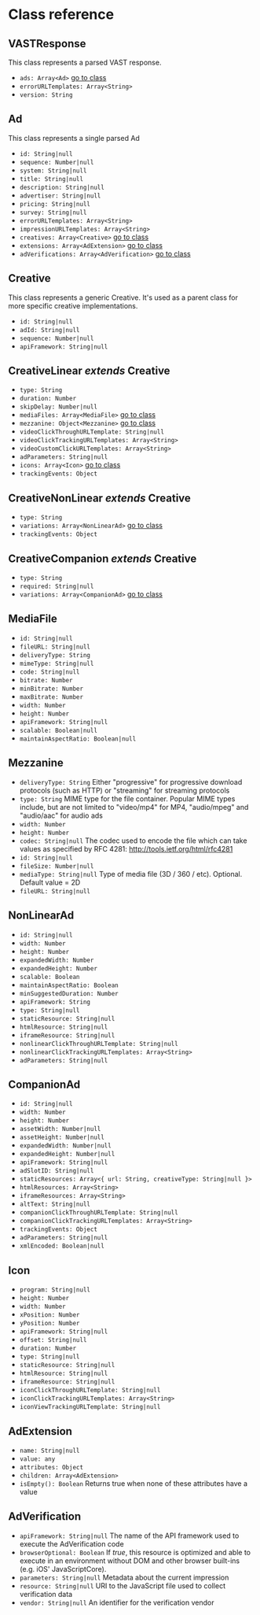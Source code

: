 # Class reference

## VASTResponse

This class represents a parsed VAST response.

- `ads: Array<Ad>` [go to class](#ad)
- `errorURLTemplates: Array<String>`
- `version: String`

## Ad<a name="ad"></a>

This class represents a single parsed Ad

- `id: String|null`
- `sequence: Number|null`
- `system: String|null`
- `title: String|null`
- `description: String|null`
- `advertiser: String|null`
- `pricing: String|null`
- `survey: String|null`
- `errorURLTemplates: Array<String>`
- `impressionURLTemplates: Array<String>`
- `creatives: Array<Creative>` [go to class](#creative)
- `extensions: Array<AdExtension>` [go to class](#ad-extension)
- `adVerifications: Array<AdVerification>` [go to class](#ad-verification)

## Creative<a name="creative"></a>

This class represents a generic Creative. It's used as a parent class for more specific creative implementations.

- `id: String|null`
- `adId: String|null`
- `sequence: Number|null`
- `apiFramework: String|null`

## CreativeLinear *extends* Creative<a name="creative-linear"></a>

- `type: String`
- `duration: Number`
- `skipDelay: Number|null`
- `mediaFiles: Array<MediaFile>` [go to class](#mediafile)
- `mezzanine: Object<Mezzanine>` [go to class](#mezzanine)
- `videoClickThroughURLTemplate: String|null`
- `videoClickTrackingURLTemplates: Array<String>`
- `videoCustomClickURLTemplates: Array<String>`
- `adParameters: String|null`
- `icons: Array<Icon>` [go to class](#icon)
- `trackingEvents: Object`

## CreativeNonLinear *extends* Creative<a name="creative-non-linear"></a>

- `type: String`
- `variations: Array<NonLinearAd>` [go to class](#non-linear-ad)
- `trackingEvents: Object`

## CreativeCompanion *extends* Creative<a name="creative-companion"></a>

- `type: String`
- `required: String|null`
- `variations: Array<CompanionAd>` [go to class](#companion-ad)

## MediaFile<a name="mediafile"></a>

- `id: String|null`
- `fileURL: String|null`
- `deliveryType: String`
- `mimeType: String|null`
- `code: String|null`
- `bitrate: Number`
- `minBitrate: Number`
- `maxBitrate: Number`
- `width: Number`
- `height: Number`
- `apiFramework: String|null`
- `scalable: Boolean|null`
- `maintainAspectRatio: Boolean|null`

## Mezzanine<a name="mezzanine"></a>

- `deliveryType: String` Either "progressive" for progressive download protocols (such as HTTP) or "streaming" for streaming protocols
- `type: String` MIME type for the file container. Popular MIME types include, but are not limited to "video/mp4" for MP4, "audio/mpeg" and "audio/aac" for audio ads
- `width: Number`
- `height: Number`
- `codec: String|null` The codec used to encode the file which can take values as specified by RFC 4281: http://tools.ietf.org/html/rfc4281
- `id: String|null`
- `fileSize: Number|null`
- `mediaType: String|null` Type of media file (3D / 360 / etc). Optional. Default value = 2D
- `fileURL: String|null`

## NonLinearAd<a name="non-linear-ad"></a>

- `id: String|null`
- `width: Number`
- `height: Number`
- `expandedWidth: Number`
- `expandedHeight: Number`
- `scalable: Boolean`
- `maintainAspectRatio: Boolean`
- `minSuggestedDuration: Number`
- `apiFramework: String`
- `type: String|null`
- `staticResource: String|null`
- `htmlResource: String|null`
- `iframeResource: String|null`
- `nonlinearClickThroughURLTemplate: String|null`
- `nonlinearClickTrackingURLTemplates: Array<String>`
- `adParameters: String|null`

## CompanionAd<a name="companion-ad"></a>

- `id: String|null`
- `width: Number`
- `height: Number`
- `assetWidth: Number|null`
- `assetHeight: Number|null`
- `expandedWidth: Number|null`
- `expandedHeight: Number|null`
- `apiFramework: String|null`
- `adSlotID: String|null`
- `staticResources: Array<{ url: String, creativeType: String|null }>`
- `htmlResources: Array<String>`
- `iframeResources: Array<String>`
- `altText: String|null`
- `companionClickThroughURLTemplate: String|null`
- `companionClickTrackingURLTemplates: Array<String>`
- `trackingEvents: Object`
- `adParameters: String|null`
- `xmlEncoded: Boolean|null`

## Icon<a name="icon"></a>

- `program: String|null`
- `height: Number`
- `width: Number`
- `xPosition: Number`
- `yPosition: Number`
- `apiFramework: String|null`
- `offset: String|null`
- `duration: Number`
- `type: String|null`
- `staticResource: String|null`
- `htmlResource: String|null`
- `iframeResource: String|null`
- `iconClickThroughURLTemplate: String|null`
- `iconClickTrackingURLTemplates: Array<String>`
- `iconViewTrackingURLTemplate: String|null`

## AdExtension<a name="ad-extension"></a>
- `name: String|null`
- `value: any`
- `attributes: Object`
- `children: Array<AdExtension>`
- `isEmpty(): Boolean` Returns true when none of these attributes have a value

## AdVerification<a name="ad-verification"></a>
- `apiFramework: String|null` The name of the API framework used to execute the AdVerification code
- `browserOptional: Boolean` If *true*, this resource is optimized and able to execute in an environment without DOM and other browser built-ins (e.g. iOS' JavaScriptCore).
- `parameters: String|null` Metadata about the current impression
- `resource: String|null` URI to the JavaScript file used to collect verification data
- `vendor: String|null` An identifier for the verification vendor
